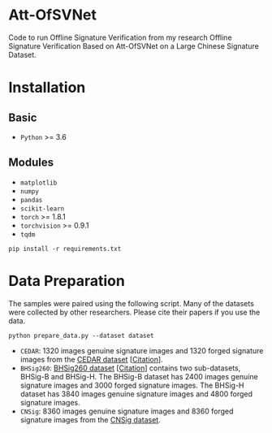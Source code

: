 # Att-OfSVNet
Code to run Offline Signature Verification from my research Offline Signature Verification Based on Att-OfSVNet on a Large Chinese Signature Dataset.


# Installation
## Basic
- `Python` >= 3.6
## Modules
- `matplotlib`
- `numpy`
- `pandas`
- `scikit-learn`
- `torch` >= 1.8.1
- `torchvision` >= 0.9.1
- `tqdm`
```shell
pip install -r requirements.txt
```


# Data Preparation
The samples were paired using the following script. Many of the datasets were collected by other researchers. Please cite their papers if you use the data.
```shell
python prepare_data.py --dataset dataset
```
- `CEDAR`: 1320 images genuine signature images and 1320 forged signature images from the [CEDAR dataset](https://cedar.buffalo.edu/NIJ/data/) [[Citation](https://github.com/Cancoekfai/att-OfSVNet/blob/main/datasets/bibtex/CEDAR.tex)].
- `BHSig260`: [BHSig260 dataset](https://drive.google.com/file/d/0B29vNACcjvzVc1RfVkg5dUh2b1E/edit?resourcekey=0-MUNnTzBi4h_VE0J84NDF3Q) [[Citation](https://github.com/Cancoekfai/att-OfSVNet/blob/main/datasets/bibtex/BHSig.tex)] contains two sub-datasets, BHSig-B and BHSig-H. The BHSig-B dataset has 2400 images genuine signature images and 3000 forged signature images. The BHSig-H dataset has 3840 images genuine signature images and 4800 forged signature images.
- `CNSig`: 8360 images genuine signature images and 8360 forged signature images from the [CNSig dataset](https://drive.google.com/file/d/1Co6eQi42FA1Nwa2L3_4lp1xaVR-Yb1nw/view?usp=drive_link).
